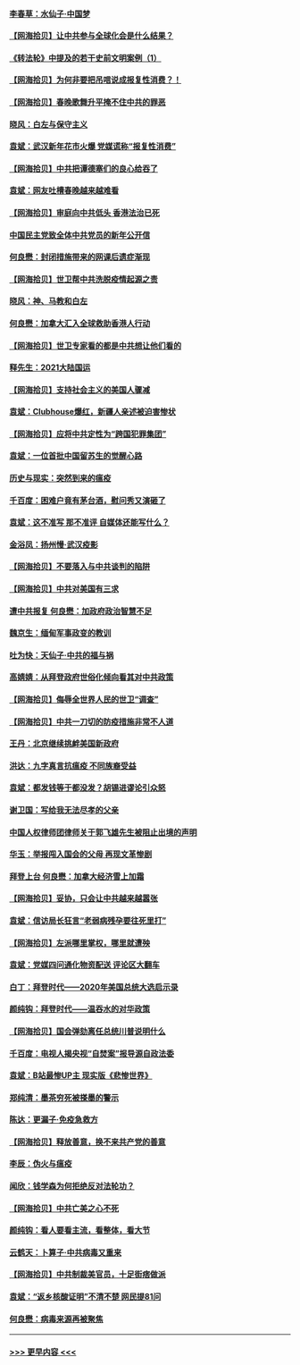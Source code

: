 #### [李春草：水仙子‧中国梦](../pages/nsc993/n12757686.md?t=02172151) 
#### [【网海拾贝】让中共参与全球化会是什么结果？](../pages/nsc993/n12757585.md?t=02172151) 
#### [《转法轮》中提及的若干史前文明案例（1）](../pages/nsc993/n12756200.md?t=02172151) 
#### [【网海拾贝】为何非要把吊唁说成报复性消费？！](../pages/nsc993/n12753738.md?t=02172151) 
#### [【网海拾贝】春晚歌舞升平掩不住中共的罪恶](../pages/nsc993/n12752025.md?t=02172151) 
#### [晓风：白左与保守主义](../pages/nsc993/n12752016.md?t=02172151) 
#### [袁斌：武汉新年花市火爆 党媒谎称“报复性消费”](../pages/nsc993/n12751938.md?t=02172151) 
#### [【网海拾贝】中共把谭德塞们的良心给吞了](../pages/nsc993/n12750636.md?t=02172151) 
#### [袁斌：网友吐槽春晚越来越难看](../pages/nsc993/n12750619.md?t=02172151) 
#### [【网海拾贝】审庭向中共低头 香港法治已死](../pages/nsc993/n12748910.md?t=02172151) 
#### [中国民主党致全体中共党员的新年公开信](../pages/nsc993/n12747581.md?t=02172151) 
#### [何良懋：封闭措施带来的网课后遗症渐现](../pages/nsc993/n12747478.md?t=02172151) 
#### [【网海拾贝】世卫帮中共洗脱疫情起源之责](../pages/nsc993/n12746838.md?t=02172151) 
#### [晓风：神、马教和白左](../pages/nsc993/n12746828.md?t=02172151) 
#### [何良懋：加拿大汇入全球救助香港人行动](../pages/nsc993/n12746719.md?t=02172151) 
#### [【网海拾贝】世卫专家看的都是中共想让他们看的](../pages/nsc993/n12744865.md?t=02172151) 
#### [释先生：2021大陆国运](../pages/nsc993/n12744813.md?t=02172151) 
#### [【网海拾贝】支持社会主义的美国人骤减](../pages/nsc993/n12742476.md?t=02172151) 
#### [袁斌：Clubhouse爆红，新疆人亲述被迫害惨状](../pages/nsc993/n12742407.md?t=02172151) 
#### [【网海拾贝】应将中共定性为“跨国犯罪集团”](../pages/nsc993/n12740430.md?t=02172151) 
#### [袁斌：一位首批中国留苏生的觉醒心路](../pages/nsc993/n12740396.md?t=02172151) 
#### [历史与现实：突然到来的瘟疫](../pages/nsc993/n12738507.md?t=02172151) 
#### [千百度：困难户竟有茅台酒，慰问秀又演砸了](../pages/nsc993/n12738362.md?t=02172151) 
#### [袁斌：这不准写 那不准评 自媒体还能写什么？](../pages/nsc993/n12737833.md?t=02172151) 
#### [金浴凤：扬州慢‧武汉疫影](../pages/nsc993/n12737248.md?t=02172151) 
#### [【网海拾贝】不要落入与中共谈判的陷阱](../pages/nsc993/n12735229.md?t=02172151) 
#### [【网海拾贝】中共对美国有三求](../pages/nsc993/n12735197.md?t=02172151) 
#### [遭中共报复 何良懋：加政府政治智慧不足](../pages/nsc993/n12734323.md?t=02172151) 
#### [魏京生：缅甸军事政变的教训](../pages/nsc993/n12732470.md?t=02172151) 
#### [吐为快：天仙子·中共的福与祸](../pages/nsc993/n12732165.md?t=02172151) 
#### [高婧婧：从拜登政府世俗化倾向看其对中共政策](../pages/nsc993/n12730028.md?t=02172151) 
#### [【网海拾贝】侮辱全世界人民的世卫“调查”](../pages/nsc993/n12727884.md?t=02172151) 
#### [【网海拾贝】中共一刀切的防疫措施非常不人道](../pages/nsc993/n12724879.md?t=02172151) 
#### [王丹：北京继续挑衅美国新政府](../pages/nsc993/n12722456.md?t=02172151) 
#### [洪达：九字真言抗瘟疫 不同族裔受益](../pages/nsc993/n12722448.md?t=02172151) 
#### [袁斌：都发钱等于都没发？胡锡进谬论引众怒](../pages/nsc993/n12722393.md?t=02172151) 
#### [谢卫国：写给我无法尽孝的父亲](../pages/nsc993/n12720325.md?t=02172151) 
#### [中国人权律师团律师关于郭飞雄先生被阻止出境的声明](../pages/nsc993/n12720203.md?t=02172151) 
#### [华玉：举报闯入国会的父母 再现文革惨剧](../pages/nsc993/n12719070.md?t=02172151) 
#### [拜登上台 何良懋：加拿大经济雪上加霜](../pages/nsc993/n12718943.md?t=02172151) 
#### [【网海拾贝】妥协，只会让中共越来越嚣张](../pages/nsc993/n12717392.md?t=02172151) 
#### [袁斌：信访局长狂言“老弱病残孕要往死里打”](../pages/nsc993/n12717343.md?t=02172151) 
#### [【网海拾贝】左派哪里掌权，哪里就遭殃](../pages/nsc993/n12715009.md?t=02172151) 
#### [袁斌：党媒四问通化物资配送 评论区大翻车](../pages/nsc993/n12714950.md?t=02172151) 
#### [白丁：拜登时代——2020年美国总统大选启示录](../pages/nsc993/n12714920.md?t=02172151) 
#### [颜纯钩：拜登时代——温吞水的对华政策](../pages/nsc993/n12713245.md?t=02172151) 
#### [【网海拾贝】国会弹劾离任总统川普说明什么](../pages/nsc993/n12712816.md?t=02172151) 
#### [千百度：电视人揭央视“自焚案”报导源自政法委](../pages/nsc993/n12709760.md?t=02172151) 
#### [袁斌：B站最惨UP主 现实版《悲惨世界》](../pages/nsc993/n12709686.md?t=02172151) 
#### [郑纯清：墨茶穷死被搽墨的警示](../pages/nsc993/n12709262.md?t=02172151) 
#### [陈达：更漏子·免疫急救方](../pages/nsc993/n12709244.md?t=02172151) 
#### [【网海拾贝】释放善意，换不来共产党的善意](../pages/nsc993/n12708361.md?t=02172151) 
#### [李辰：伪火与瘟疫](../pages/nsc993/n12707981.md?t=02172151) 
#### [闻欣：钱学森为何拒绝反对法轮功？](../pages/nsc993/n12707407.md?t=02172151) 
#### [【网海拾贝】中共亡美之心不死](../pages/nsc993/n12707621.md?t=02172151) 
#### [颜纯钩：看人要看主流，看整体，看大节](../pages/nsc993/n12707536.md?t=02172151) 
#### [云鹤天：卜算子‧中共病毒又重来](../pages/nsc993/n12707408.md?t=02172151) 
#### [【网海拾贝】中共制裁美官员，十足街痞做派](../pages/nsc993/n12705115.md?t=02172151) 
#### [袁斌：“返乡核酸证明”不清不楚 网民提81问](../pages/nsc993/n12704982.md?t=02172151) 
#### [何良懋：病毒来源再被聚焦](../pages/nsc993/n12704944.md?t=02172151) 

----
#### [ >>> 更早内容 <<< ](../indexes/nsc993-earlier.md)
